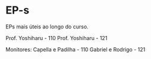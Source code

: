 # EP-s
EPs mais úteis ao longo do curso.

Prof. Yoshiharu - 110
Prof. Yoshiharu - 121

Monitores: Capella e Padilha - 110
           Gabriel e Rodrigo - 121

